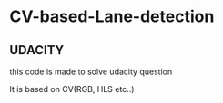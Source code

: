 # CV-based-Lane-detection

## UDACITY
this code is made to solve udacity question

It is based on CV(RGB, HLS etc..)
